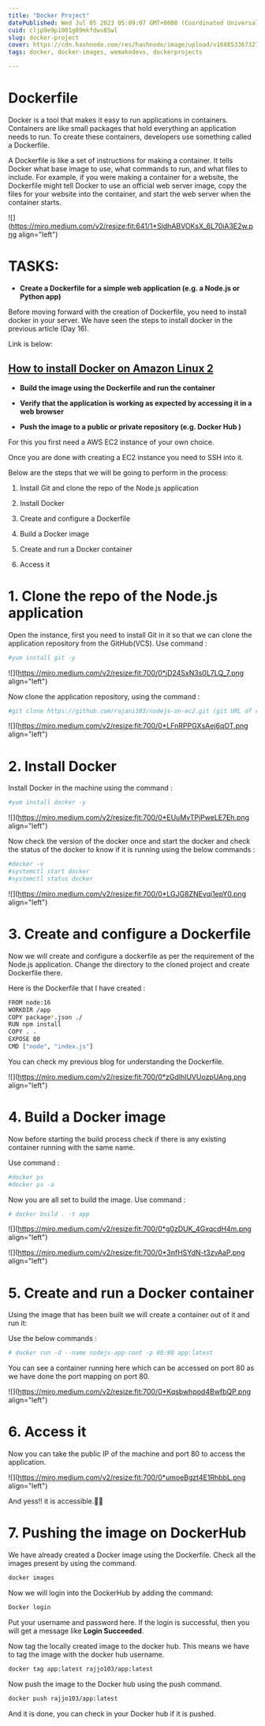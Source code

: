 ```yaml
---
title: "Docker Project"
datePublished: Wed Jul 05 2023 05:09:07 GMT+0000 (Coordinated Universal Time)
cuid: cljp9e9p1001g09mkfdwv85wl
slug: docker-project
cover: https://cdn.hashnode.com/res/hashnode/image/upload/v1688533673279/261c5e7f-65d0-4b8b-a971-f3ff4aacc6f3.png
tags: docker, docker-images, wemakedevs, dockerprojects

---
```


# **Dockerfile**

Docker is a tool that makes it easy to run applications in containers. Containers are like small packages that hold everything an application needs to run. To create these containers, developers use something called a Dockerfile.

A Dockerfile is like a set of instructions for making a container. It tells Docker what base image to use, what commands to run, and what files to include. For example, if you were making a container for a website, the Dockerfile might tell Docker to use an official web server image, copy the files for your website into the container, and start the web server when the container starts.

![](https://miro.medium.com/v2/resize:fit:641/1*SldhABVOKsX_6L70iA3E2w.png align="left")

# **TASKS:**

* **Create a Dockerfile for a simple web application (e.g. a Node.js or Python app)**
    

Before moving forward with the creation of Dockerfile, you need to install docker in your server. We have seen the steps to install docker in the previous article (Day 16).

Link is below:

## [**How to install Docker on Amazon Linux 2**](https://swapnasagarpradhan.medium.com/how-to-install-docker-on-amazon-linux-2-8e5161ac5464)

* **Build the image using the Dockerfile and run the container**
    
* **Verify that the application is working as expected by accessing it in a web browser**
    
* **Push the image to a public or private repository (e.g. Docker Hub )**
    

For this you first need a AWS EC2 instance of your own choice.

Once you are done with creating a EC2 instance you need to SSH into it.

Below are the steps that we will be going to perform in the process:

1. Install Git and clone the repo of the Node.js application
    
2. Install Docker
    
3. Create and configure a Dockerfile
    
4. Build a Docker image
    
5. Create and run a Docker container
    
6. Access it
    

# **1\. Clone the repo of the Node.js application**

Open the instance, first you need to install Git in it so that we can clone the application repository from the GitHub(VCS). Use command :

```bash
#yum install git -y
```

![](https://miro.medium.com/v2/resize:fit:700/0*jD24SxN3s0L7LQ_7.png align="left")

Now clone the application repository, using the command :

```bash
#git clone https://github.com/rajani103/nodejs-on-ec2.git (git URL of repo)
```

![](https://miro.medium.com/v2/resize:fit:700/0*LFnRPPGXsAej6qOT.png align="left")

# **2\. Install Docker**

Install Docker in the machine using the command :

```bash
#yum install docker -y
```

![](https://miro.medium.com/v2/resize:fit:700/0*EUuMvTPjPweLE7Eh.png align="left")

Now check the version of the docker once and start the docker and check the status of the docker to know if it is running using the below commands :

```bash
#docker -v 
#systemctl start docker
#systemctl status docker
```

![](https://miro.medium.com/v2/resize:fit:700/0*LGJG8ZNEvqi1epY0.png align="left")

# **3\. Create and configure a Dockerfile**

Now we will create and configure a dockerfile as per the requirement of the Node.js application. Change the directory to the cloned project and create Dockerfile there.

Here is the Dockerfile that I have created :

```bash
FROM node:16
WORKDIR /app
COPY package*.json ./
RUN npm install
COPY . .
EXPOSE 80
CMD ["node", "index.js"]
```

You can check my previous blog for understanding the Dockerfile.

![](https://miro.medium.com/v2/resize:fit:700/0*zGdIhlUVUozpUAng.png align="left")

# **4\. Build a Docker image**

Now before starting the build process check if there is any existing container running with the same name.

Use command :

```bash
#docker ps
#docker ps -a
```

Now you are all set to build the image. Use command :

```bash
# docker build . -t app
```

![](https://miro.medium.com/v2/resize:fit:700/0*g0zDUK_4GxqcdH4m.png align="left")

![](https://miro.medium.com/v2/resize:fit:700/0*3nfHSYdN-t3zvAaP.png align="left")

# **5\. Create and run a Docker container**

Using the image that has been built we will create a container out of it and run it:

Use the below commands :

```bash
# docker run -d --name nodejs-app-cont -p 80:80 app:latest
```

You can see a container running here which can be accessed on port 80 as we have done the port mapping on port 80.

![](https://miro.medium.com/v2/resize:fit:700/0*Kqsbwhpod4BwfbQP.png align="left")

# **6\. Access it**

Now you can take the public IP of the machine and port 80 to access the application.

![](https://miro.medium.com/v2/resize:fit:700/0*umoeBgzt4E1RhbbL.png align="left")

And yess!! it is accessible.🌻✨

# **7\. Pushing the image on DockerHub**

We have already created a Docker image using the Dockerfile. Check all the images present by using the command.

```bash
docker images
```

Now we will login into the DockerHub by adding the command:

```bash
Docker login
```

Put your username and password here. If the login is successful, then you will get a message like **Login Succeeded**.

Now tag the locally created image to the docker hub. This means we have to tag the image with the docker hub username.

```bash
docker tag app:latest rajjo103/app:latest
```

Now push the image to the Docker hub using the push command.

```bash
docker push rajjo103/app:latest
```

And it is done, you can check in your Docker hub if it is pushed.